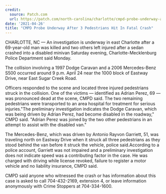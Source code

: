 ```yaml
---
credit:
  source: Patch.com
  url: https://patch.com/north-carolina/charlotte/cmpd-probe-underway-after-3-pedestrians-hit-fatal-crash
date: '2021-04-26'
title: "CMPD Probe Underway After 3 Pedestrians Hit In Fatal Crash"
---
```

CHARLOTTE, NC — An investigation is underway in east Charlotte after a 69-year-old man was killed and two others left injured after a sedan crashed into a disabled minivan Saturday evening, Charlotte-Mecklenburg Police Department said Monday.

The collision involving a 1997 Dodge Caravan and a 2006 Mercedes-Benz S500 occurred around 9 p.m. April 24 near the 1000 block of Eastway Drive, near East Sugar Creek Road.

Officers responded to the scene and located three injured pedestrians struck in the collision. One of the victims — identified as Adrian Perez, 69 — was pronounced dead at the scene, CMPD said. The two remaining pedestrians were transported to an area hospital for treatment for serious injuries."The preliminary investigation indicates the Dodge Caravan, which was being driven by Adrian Perez, had become disabled in the roadway," CMPD said. "Adrian Perez was joined by the two other pedestrians in an attempt to assist with the disabled van."

The Mercedes-Benz, which was driven by Antonio Rayvon Garriett, 51, was traveling north on Eastway Drive when it struck all three pedestrians as they stood behind the van before it struck the vehicle, police said.According to a police account, Garriett was not impaired and a preliminary investigation does not indicate speed was a contributing factor in the case. He was charged with driving while license revoked, failure to register a motor vehicle and no liability insurance, CMPD said.

CMPD said anyone who witnessed the crash or has information about this case is asked to call 704-432-2169, extension 4, or leave information anonymously with Crime Stoppers at 704-334-1600.
